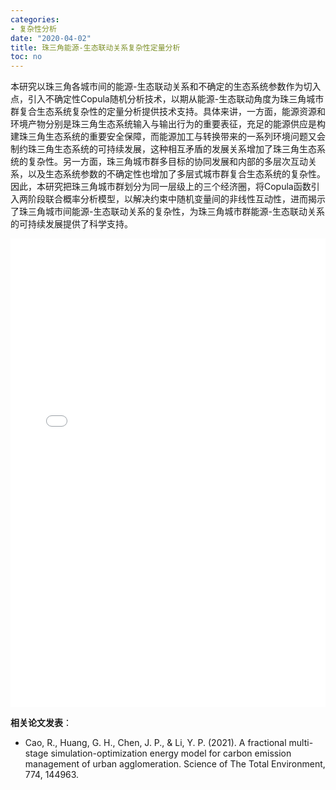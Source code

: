 ```yaml
---
categories:
- 复杂性分析
date: "2020-04-02"
title: 珠三角能源-生态联动关系复杂性定量分析
toc: no
---
```


本研究以珠三角各城市间的能源-生态联动关系和不确定的生态系统参数作为切入点，引入不确定性Copula随机分析技术，以期从能源-生态联动角度为珠三角城市群复合生态系统复杂性的定量分析提供技术支持。具体来讲，一方面，能源资源和环境产物分别是珠三角生态系统输入与输出行为的重要表征，充足的能源供应是构建珠三角生态系统的重要安全保障，而能源加工与转换带来的一系列环境问题又会制约珠三角生态系统的可持续发展，这种相互矛盾的发展关系增加了珠三角生态系统的复杂性。另一方面，珠三角城市群多目标的协同发展和内部的多层次互动关系，以及生态系统参数的不确定性也增加了多层式城市群复合生态系统的复杂性。因此，本研究把珠三角城市群划分为同一层级上的三个经济圈，将Copula函数引入两阶段联合概率分析模型，以解决约束中随机变量间的非线性互动性，进而揭示了珠三角城市间能源-生态联动关系的复杂性，为珠三角城市群能源-生态联动关系的可持续发展提供了科学支持。

<embed src="/post/complex/1.2.3基于Copula分析的能源-生态联动关系复杂性的定量分析技术.pdf#toolbar=0" type="application/pdf" width="100%" height=750>

**相关论文发表**：

- Cao, R., Huang, G. H., Chen, J. P., & Li, Y. P. (2021). A fractional multi-stage simulation-optimization energy model for carbon emission management of urban agglomeration. Science of The Total Environment, 774, 144963.

